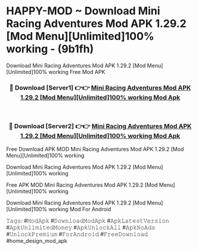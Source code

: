 # HAPPY-MOD ~ Download Mini Racing Adventures Mod APK 1.29.2 [Mod Menu][Unlimited]100% working - (9b1fh)
Download Mini Racing Adventures Mod APK 1.29.2 [Mod Menu][Unlimited]100% working Free Mod APK

<div align="center">
<h3>🔴 Download [Server1] 👉👉 <a href="https://apk-comot.site?title=Mini_Racing_Adventures_Mod_APK_1.29.2_[Mod_Menu][Unlimited]100%_working">Mini Racing Adventures Mod APK 1.29.2 [Mod Menu][Unlimited]100% working Mod Apk</a></h3><br>

<h3>🔴 Download [Server2] 👉👉 <a href="https://apk-comot.site?title=Mini_Racing_Adventures_Mod_APK_1.29.2_[Mod_Menu][Unlimited]100%_working">Mini Racing Adventures Mod APK 1.29.2 [Mod Menu][Unlimited]100% working Mod Apk</a></h3>
</div>


Free Download APK MOD Mini Racing Adventures Mod APK 1.29.2 [Mod Menu][Unlimited]100% working

Download Mini Racing Adventures Mod APK 1.29.2 [Mod Menu][Unlimited]100% working 

Free APK MOD Mini Racing Adventures Mod APK 1.29.2 [Mod Menu][Unlimited]100% working 

Download Mini Racing Adventures Mod APK 1.29.2 [Mod Menu][Unlimited]100% working Mod For Android

𝚃𝚊𝚐𝚜: #𝙼𝚘𝚍𝙰𝚙𝚔 #𝙳𝚘𝚠𝚗𝚕𝚘𝚊𝚍𝙼𝚘𝚍𝙰𝚙𝚔 #𝙰𝚙𝚔𝙻𝚊𝚝𝚎𝚜𝚝𝚅𝚎𝚛𝚜𝚒𝚘𝚗 #𝙰𝚙𝚔𝚄𝚗𝚕𝚒𝚖𝚒𝚝𝚎𝚍𝙼𝚘𝚗𝚎𝚢 #𝙰𝚙𝚔𝚄𝚗𝚕𝚘𝚌𝚔𝙰𝚕𝚕 #𝙰𝚙𝚔𝙽𝚘𝙰𝚍𝚜 #𝚄𝚗𝚕𝚘𝚌𝚔𝙿𝚛𝚎𝚖𝚒𝚞𝚖 #𝙵𝚘𝚛𝙰𝚗𝚍𝚛𝚘𝚒𝚍 #𝙵𝚛𝚎𝚎𝙳𝚘𝚠𝚗𝚕𝚘𝚊𝚍 #home_design_mod_apk